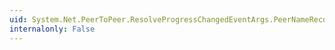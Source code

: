 ```yaml
---
uid: System.Net.PeerToPeer.ResolveProgressChangedEventArgs.PeerNameRecord
internalonly: False
---
```

